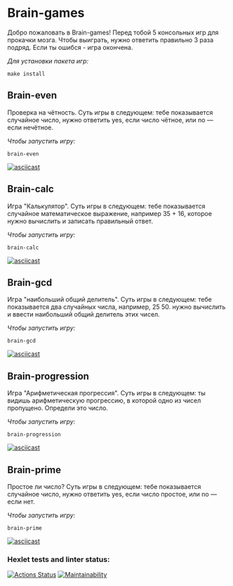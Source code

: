 # Brain-games
Добро пожаловать в Brain-games! Перед тобой 5 консольных игр для прокачки мозга. Чтобы выиграть, нужно ответить правильно 3 раза подряд. Если ты ошибся - игра окончена.

*Для установки пакета игр:*

```
make install
```

## Brain-even
Проверка на чётность. Суть игры в следующем: тебе показывается случайное число, нужно ответить yes, если число чётное, или no — если нечётное. 

*Чтобы запустить игру:*

```
brain-even
```

[![asciicast](https://asciinema.org/a/2lg6ENxxrTHEXMB649wypd7Mh.svg)](https://asciinema.org/a/2lg6ENxxrTHEXMB649wypd7Mh)

## Brain-calc
Игра "Калькулятор". Суть игры в следующем: тебе показывается случайное математическое выражение, например 35 + 16, которое нужно вычислить и записать правильный ответ. 

*Чтобы запустить игру:*

```
brain-calc
```

[![asciicast](https://asciinema.org/a/dszmo0NzdU7rrXrblhfqH4BJ9.svg)](https://asciinema.org/a/dszmo0NzdU7rrXrblhfqH4BJ9)

## Brain-gcd
Игра "наибольший общий делитель". Суть игры в следующем: тебе показывается два случайных числа, например, 25 50. нужно вычислить и ввести наибольший общий делитель этих чисел. 

*Чтобы запустить игру:*

```
brain-gcd
```

[![asciicast](https://asciinema.org/a/IxTYzFS4gSqfUvA8oj6l0dJBV.svg)](https://asciinema.org/a/IxTYzFS4gSqfUvA8oj6l0dJBV)

## Brain-progression
Игра "Арифметическая прогрессия". Суть игры в следующем: ты видишь арифметическую прогрессию, в которой одно из чисел пропущено. Определи это число. 


*Чтобы запустить игру:*

```
brain-progression
```

[![asciicast](https://asciinema.org/a/xrmyD2zTOWWezQSzK9Iz9c0eH.svg)](https://asciinema.org/a/xrmyD2zTOWWezQSzK9Iz9c0eH)

## Brain-prime
Простое ли число? Суть игры в следующем: тебе показывается случайное число, нужно ответить yes, если число простое, или no — если нет. 

*Чтобы запустить игру:*

```
brain-prime
```

[![asciicast](https://asciinema.org/a/9nksx9xojo5LKA7AlD7d2EX8C.svg)](https://asciinema.org/a/9nksx9xojo5LKA7AlD7d2EX8C)


### Hexlet tests and linter status:

[![Actions Status](https://github.com/kat-in/frontend-project-44/actions/workflows/hexlet-check.yml/badge.svg)](https://github.com/kat-in/frontend-project-44/actions)
[![Maintainability](https://api.codeclimate.com/v1/badges/0d2e458b28a45d773fba/maintainability)](https://codeclimate.com/github/kat-in/frontend-project-44/maintainability)
